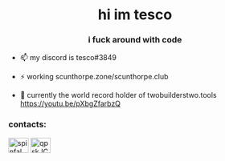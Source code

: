 <h1 align="center">hi im tesco</h1>
<h3 align="center">i fuck around with code</h3>

- 📫 my discord is tesco#3849

- ⚡ working scunthorpe.zone/scunthorpe.club

- 🏅 currently the world record holder of twobuilderstwo.tools https://youtu.be/pXbgZfarbzQ

<h3 align="left">contacts:</h3>
<p align="left">
<a href="https://www.youtube.com/channel/UCKOZ72-6rIYdcnfFOeWJLwA" target="blank"><img align="center" src="https://cdn.jsdelivr.net/npm/simple-icons@3.0.1/icons/youtube.svg" alt="spinfal" height="30" width="40" /></a>
<a href="https://discord.gg/EQCBQ2JEXD" target="blank"><img align="center" src="https://cdn.jsdelivr.net/npm/simple-icons@3.0.1/icons/discord.svg" alt="qpskJCZRvp" height="30" width="40" /></a>
</p>
